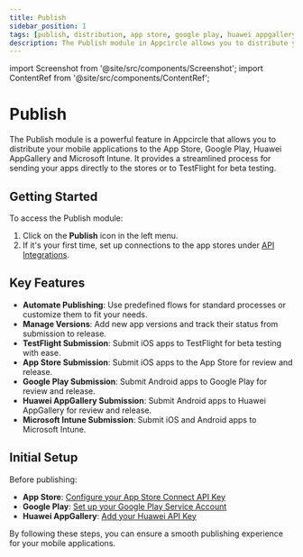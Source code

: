 ```yaml
---
title: Publish
sidebar_position: 1
tags: [publish, distribution, app store, google play, huawei appgallery, testflight, microsoft intune]
description: The Publish module in Appcircle allows you to distribute your mobile applications to the App Store, Google Play, Huawei AppGallery and Microsoft Intune.
---
```


import Screenshot from '@site/src/components/Screenshot';
import ContentRef from '@site/src/components/ContentRef';

# Publish

The Publish module is a powerful feature in Appcircle that allows you to distribute your mobile applications to the App Store, Google Play, Huawei AppGallery and Microsoft Intune. It provides a streamlined process for sending your apps directly to the stores or to TestFlight for beta testing.

<Screenshot url='https://cdn.appcircle.io/docs/assets/publish-main.png' />

## Getting Started

To access the Publish module:

1. Click on the **Publish** icon in the left menu.
2. If it's your first time, set up connections to the app stores under [API Integrations](/account/my-organization).

## Key Features

- **Automate Publishing**: Use predefined flows for standard processes or customize them to fit your needs.
- **Manage Versions**: Add new app versions and track their status from submission to release.
- **TestFlight Submission**: Submit iOS apps to TestFlight for beta testing with ease.
- **App Store Submission**: Submit iOS apps to the App Store for review and release.
- **Google Play Submission**: Submit Android apps to Google Play for review and release.
- **Huawei AppGallery Submission**: Submit Android apps to Huawei AppGallery for review and release.
- **Microsoft Intune Submission**: Submit iOS and Android apps to Microsoft Intune.

## Initial Setup

Before publishing:

- **App Store**: [Configure your App Store Connect API Key](/account/my-organization/api-integrations/adding-an-app-store-connect-api-key.md)
- **Google Play**: [Set up your Google Play Service Account](/account/my-organization/api-integrations/adding-google-play-service-account.md)
- **Huawei AppGallery**: [Add your Huawei API Key](/account/my-organization/api-integrations/adding-huawei-api-key)

By following these steps, you can ensure a smooth publishing experience for your mobile applications.
